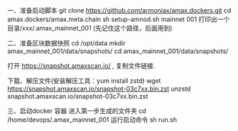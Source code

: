 
一、准备启动脚本
git clone https://github.com/armoniax/amax.dockers.git
cd amax.dockers/amax.meta.chain
sh setup-amnod.sh mainnet 001
打印出一个目录/xxx/.amax_mainnet_001 (先记住这个路径，后面用到)

二、准备区块数据快照
cd /opt/data
mkdir amax_mainnet_001/data/snapshots/
cd amax_mainnet_001/data/snapshots/

打开 https://snapshot.amaxscan.io/ , 复制文件链接.

下载、解压文件(安装解压工具：yum install zstd)
wget https://snapshot.amaxscan.io/snapshot-03c7xx.bin.zst
unzstd snapshot.amaxscan.io/snapshot-03c7xx.bin.zst


三、启动docker 容器
进入第一步生成的文件夹
cd /home/devops/.amax_mainnet_001
运行启动命令
sh run.sh


